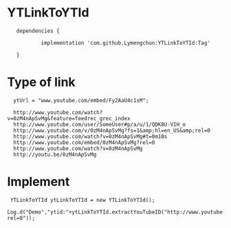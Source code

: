 ﻿# YTLinkToYTId
 ```
	dependencies {
	
	        implementation 'com.github.Lymengchun:YTLinkToYTId:Tag'
		
	}
  ```
  # Type of link
  ```
    ytUrl = "www.youtube.com/embed/Fy2AaU4c1sM";
    
    http://www.youtube.com/watch?v=0zM4nApSvMg&feature=feedrec_grec_index
    http://www.youtube.com/user/SomeUser#p/a/u/1/QDK8U-VIH_o
    http://www.youtube.com/v/0zM4nApSvMg?fs=1&amp;hl=en_US&amp;rel=0
    http://www.youtube.com/watch?v=0zM4nApSvMg#t=0m10s
    http://www.youtube.com/embed/0zM4nApSvMg?rel=0
    http://www.youtube.com/watch?v=0zM4nApSvMg
    http://youtu.be/0zM4nApSvMg
 ```
# Implement
     YTLinkToYTId ytLinkToYTId = new YTLinkToYTId();
     Log.d("Demo","ytid:"+ytLinkToYTId.extractYouTubeID("http://www.youtube.com/embed/0zM4nApSvMg?rel=0"));
	
